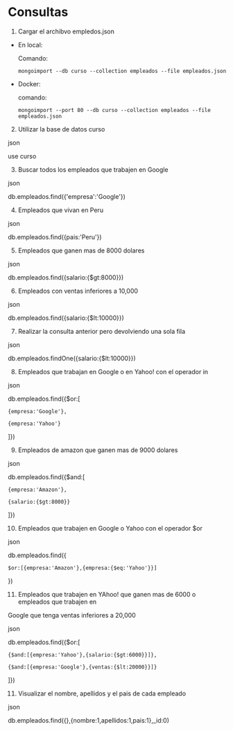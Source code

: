 # Consultas 



1. Cargar el archibvo empledos.json

- En local:

    Comando:

      mongoimport --db curso --collection empleados --file empleados.json



- Docker:

    comando:

      mongoimport --port 80 --db curso --collection empleados --file empleados.json



2. Utilizar la base de datos curso



json

use curso



3. Buscar todos los empleados que trabajen en Google

json

db.empleados.find({'empresa':'Google'})



4. Empleados que vivan en Peru

json

 db.empleados.find({pais:'Peru'})



5. Empleados que ganen mas de 8000 dolares

json

db.empleados.find({salario:{$gt:8000}})



6. Empleados con ventas inferiores a 10,000

json

db.empleados.find({salario:{$lt:10000}})



7. Realizar la consulta anterior pero devolviendo una sola fila 

json

db.empleados.findOne({salario:{$lt:10000}})



8. Empleados que trabajan en Google o en Yahoo! con el operador in

json

db.empleados.find({$or:[

    {empresa:'Google'},

    {empresa:'Yahoo'}

]})



9. Empleados de amazon que ganen mas de 9000 dolares 

json

db.empleados.find({$and:[

    {empresa:'Amazon'},

    {salario:{$gt:8000}}

]})



10. Empleados que trabajen en Google o Yahoo con el operador $or

json

db.empleados.find({

    $or:[{empresa:'Amazon'},{empresa:{$eq:'Yahoo'}}]

})



11. Empleados que trabajen en YAhoo! que ganen mas de 6000 o empleados que trabajen en 

Google que tenga ventas inferiores a 20,000

json

db.empleados.find({$or:[

    {$and:[{empresa:'Yahoo'},{salario:{$gt:6000}}]},

    {$and:[{empresa:'Google'},{ventas:{$lt:20000}}]}

]})



11. Visualizar el nombre, apellidos y el pais de cada empleado

json

db.empleados.find({},{nombre:1,apellidos:1,pais:1},_id:0)

